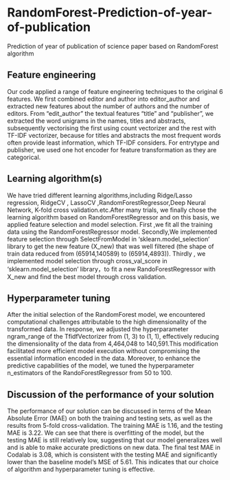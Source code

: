 # RandomForest-Prediction-of-year-of-publication
Prediction of year of publication of science paper based on RandomForest algorithm
## Feature engineering
Our code applied a range of feature engineering techniques to the original 6 features. We first
combined editor and author into editor_author and extracted new features about the number of authors and the number of editors. From “edit_author” the textual features “title” and “publisher”, we extracted the word unigrams in the names, titles and abstracts, subsequently vectorising the first using count vectorizer and the rest with TF-IDF vectorizer, because for titles and abstracts the most frequent words often provide least information, which TF-IDF considers. For entrytype and publisher, we used one hot encoder for feature transformation as they are categorical.
## Learning algorithm(s)
We have tried different learning algorithms,including Ridge/Lasso regression, RidgeCV , LassoCV ,RandomForestRegressor,Deep Neural Network, K-fold cross validation.etc.After many trials, we finally chose the learning algorithm based on RandomForestRegressor and on this basis, we applied feature selection and model selection. First ,we fit all the training data using the RandomForestRegressor model. Secondly,We implemented feature selection through SelectFromModel in ‘sklearn.model_selection’ library to get the new feature (X_new) that was well filtered (the shape of train data reduced from (65914,140589) to (65914,4893)). Thirdly , we implemented model selection through cross_val_score in ‘sklearn.model_selection’ library，to fit a new RandoForestRegressor with X_new and find the best model through cross validation.
## Hyperparameter tuning
After the initial selection of the RandomForest model, we encountered computational challenges attributable to the high dimensionality of the transformed data. In response, we adjusted the hyperparameter ngram_range of the TfidfVectorizer from (1, 3) to (1, 1), effectively reducing the dimensionality of the data from 4,464,048 to 140,591.This modification facilitated more efficient model execution without compromising the essential information encoded in the data. Moreover, to enhance the predictive capabilities of the model, we tuned the hyperparameter n_estimators of the RandoForestRegressor from 50 to 100.
## Discussion of the performance of your solution
The performance of our solution can be discussed in terms of the Mean Absolute Error (MAE) on both the training and testing sets, as well as the results from 5-fold cross-validation. The training MAE is 1.16, and the testing MAE is 3.22. We can see that there is overfitting of the model, but the testing MAE is still relatively low, suggesting that our model generalizes well and is able to make accurate predictions on new data. The final test MAE in Codalab is 3.08, which is consistent with the testing MAE and significantly lower than the baseline model’s MSE of 5.61. This indicates that our choice of algorithm and hyperparameter tuning is effective.
